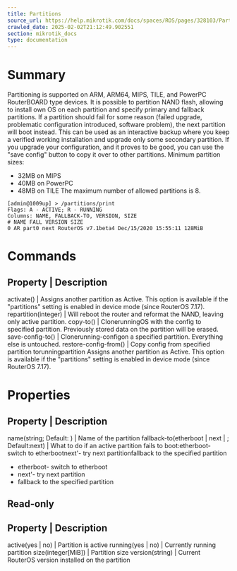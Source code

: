 ```yaml
---
title: Partitions
source_url: https://help.mikrotik.com/docs/spaces/ROS/pages/328103/Partitions,
crawled_date: 2025-02-02T21:12:49.902551
section: mikrotik_docs
type: documentation
---
```


# Summary
Partitioning is supported on ARM, ARM64, MIPS, TILE, and PowerPC RouterBOARD type devices.
It is possible to partition NAND flash, allowing to install own OS on each partition and specify primary and fallback partitions.
If a partition should fail for some reason (failed upgrade, problematic configuration introduced, software problem), the next partition will boot instead. This can be used as an interactive backup where you keep a verified working installation and upgrade only some secondary partition. If you upgrade your configuration, and it proves to be good, you can use the "save config" button to copy it over to other partitions.
Minimum partition sizes:
* 32MB on MIPS
* 40MB on PowerPC
* 48MB on TILE
The maximum number of allowed partitions is 8.
```
[admin@1009up] > /partitions/print
Flags: A - ACTIVE; R - RUNNING
Columns: NAME, FALLBACK-TO, VERSION, SIZE
# NAME FALL VERSION SIZE 
0 AR part0 next RouterOS v7.1beta4 Dec/15/2020 15:55:11 128MiB
```
# Commands
Property | Description
----------------------
activate(<partition>) | Assigns another partition as Active. This option is available if the "partitions" setting is enabled in device mode (since RouterOS 7.17).
repartition(integer) | Will reboot the router and reformat the NAND, leaving only active partition.
copy-to(<partition>) | ClonerunningOS with the config to specified partition. Previously stored data on the partition will be erased.
save-config-to(<partition>) | Clonerunning-configon a specified partition. Everything else is untouched.
restore-config-from(<partition>) | Copy config from specified partition torunningpartition
Assigns another partition as Active. This option is available if the "partitions" setting is enabled in device mode (since RouterOS 7.17).
# Properties
Property | Description
----------------------
name(string; Default: ) | Name of the partition
fallback-to(etherboot | next | <partition-name>; Default:next) | What to do if an active partition fails to boot:etherboot- switch to etherbootnext'- try next partitionfallback to the specified partition
* etherboot- switch to etherboot
* next'- try next partition
* fallback to the specified partition
## Read-only
Property | Description
----------------------
active(yes | no) | Partition is active
running(yes | no) | Currently running partition
size(integer[MiB]) | Partition size
version(string) | Current RouterOS version installed on the partition